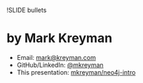 !SLIDE bullets

# by Mark Kreyman

  * Email: <mark@kreyman.com>
  * GitHub/LinkedIn: <u>@mkreyman</u>
  * This presentation: <u>mkreyman/neo4j-intro</u>

